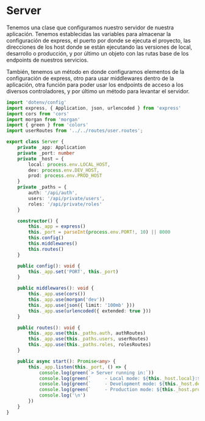 # Server

Tenemos una clase que configuramos nuestro servidor de nuestra aplicación. Tenemos establecidas las variables para almacenar la configuración de express, el puerto por donde se ejecuta el proyecto, las direcciones de los host donde se están ejecutando las versiones de local, desarrollo o producción, y por último un objeto con las rutas base de los endpoints de nuestros servicios.

También, tenemos un método en donde configuramos elementos de la configuración de express, otro para usar middlewares dentro de la aplicación, otra función para poder usar los endpoints de acceso a los diversos controladores, y por último un método para levantar el servidor.

```ts
import 'dotenv/config'
import express, { Application, json, urlencoded } from 'express'
import cors from 'cors'
import morgan from 'morgan'
import { green } from 'colors'
import userRoutes from '../../routes/user.routes';

export class Server {
    private _app: Application
    private _port: number
    private _host = {
        local: process.env.LOCAL_HOST,
        dev: process.env.DEV_HOST,
        prod: process.env.PROD_HOST
    }
    private _paths = {
        auth: '/api/auth',
        users: '/api/private/users',
        roles: '/api/private/roles'
    }

    constructor() {
        this._app = express()
        this._port = parseInt(process.env.PORT!, 10) || 8000
        this.config()
        this.middlewares()
        this.routes()
    }

    public config(): void {
        this._app.set('PORT', this._port)
    }

    public middlewares(): void {
        this._app.use(cors())
        this._app.use(morgan('dev'))
        this._app.use(json({ limit: '100mb' }))
        this._app.use(urlencoded({ extended: true }))
    }

    public routes(): void {
        this._app.use(this._paths.auth, authRoutes)
        this._app.use(this._paths.users, userRoutes)
        this._app.use(this._paths.roles, rolesRoutes)
    }

    public async start(): Promise<any> {
        this._app.listen(this._port, () => {
            console.log(green(`> Server running in:`))
            console.log(green(`     - Local mode: ${this._host.local}:${this._port}`))
            console.log(green(`     - Development mode: ${this._host.dev}:${this._port}`))
            console.log(green(`     - Production mode: ${this._host.prod}:${this._port}`))
            console.log('\n')
        })
    }
}
```
